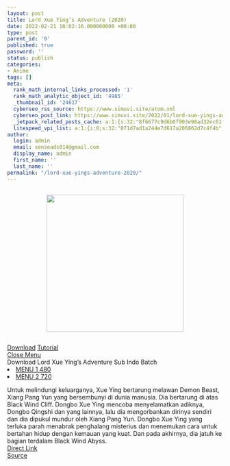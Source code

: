 ```yaml
---
layout: post
title: Lord Xue Ying’s Adventure (2020)
date: 2022-02-21 16:02:16.000000000 +00:00
type: post
parent_id: '0'
published: true
password: ''
status: publish
categories:
- Anime
tags: []
meta:
  rank_math_internal_links_processed: '1'
  rank_math_analytic_object_id: '4985'
  _thumbnail_id: '24617'
  cyberseo_rss_source: https://www.simuvi.site/atom.xml
  cyberseo_post_link: https://www.simuvi.site/2022/01/lord-xue-yings-adventure-2020.html
  _jetpack_related_posts_cache: a:1:{s:32:"8f6677c9d6b0f903e98ad32ec61f8deb";a:2:{s:7:"expires";i:1645514101;s:7:"payload";a:3:{i:0;a:1:{s:2:"id";i:24620;}i:1;a:1:{s:2:"id";i:24618;}i:2;a:1:{s:2:"id";i:24642;}}}}
  litespeed_vpi_list: a:1:{i:0;s:32:"071d7ad1a244e7d617a206862d7c4f4b";}
author:
  login: admin
  email: senseads014@gmail.com
  display_name: admin
  first_name: ''
  last_name: ''
permalink: "/lord-xue-yings-adventure-2020/"
---
```

<div class="separator" style="clear: both;"><a href="https://i.imgur.com/uMHxXrB.jpg" style="display: block; padding: 1em 0; text-align: center; "><img alt="" border="0" height="320" data-original-height="720" data-original-width="506" src="{{ site.baseurl }}/assets/2022/02/uMHxXrB.jpg" /></a></div>
<p> <!--[ DOWNLOAD MENU ]-->
<div class="dndpop"><a class="dnlds" href="#dndcloud"><i class="fa fa-download"></i> Download</a> <a class="tutor" href="/p/tutorial.html" target="_blank" rel="noopener"><i class="fa fa-info-circle"></i> Tutorial</a></div>
<div id="dndcloud" class="dndwin"><a href="#" class="dndclose" title="Close">Close Menu</a><br /> <span>Download Lord Xue Ying’s Adventure Sub Indo Batch</span>
<li><a href="https://cararegistrasi.com/MnffZ" target="_blank" rel="noopener"><i class="fa fa-atom"></i> MENU 1 480</a></li>
<li><a href="https://cararegistrasi.com/8FR8tY" target="_blank" rel="noopener"><i class="fa fa-atom"></i> MENU 2 720</a></li>
</div>
<p> <!--[ INFO MENU ]-->
<div class="inposts"> <span>Untuk melindungi keluarganya, Xue Ying bertarung melawan Demon Beast, Xiang Pang Yun yang bersembunyi di dunia manusia. Dia bertarung di atas Black Wind Cliff. Dongbo Xue Ying mencoba menyelamatkan adiknya, Dongbo Qingshi dan yang lainnya, lalu dia mengorbankan dirinya sendiri dan dia dipukul mundur oleh Xiang Pang Yun. Dongbo Xue Ying yang terluka parah menabrak penghalang misterius dan menemukan cara untuk bertahan hidup dengan kemauan yang kuat. Dan pada akhirnya, dia jatuh ke bagian terdalam Black Wind Abyss.</span></div>
<link rel="stylesheet" href="https://cdnjs.cloudflare.com/ajax/libs/font-awesome/4.7.0/css/font-awesome.min.css" />
<div class="divbtn"> <a href="https://handymansurrender.com/fihup8buzv?key=94550f7ce39444073321dde3b8782f97" class="btn"><i class="fa fa-download"></i> Direct Link</a> <br /><a href="https://www.simuvi.site/2022/01/lord-xue-yings-adventure-2020.html">Source</a> </div>
